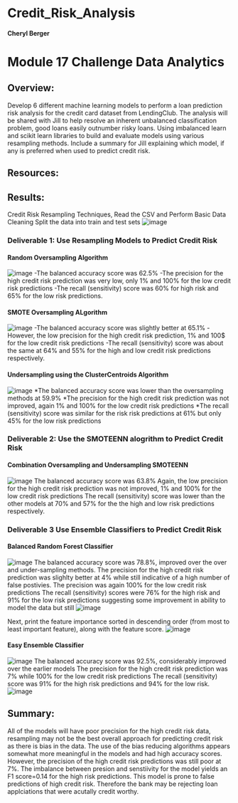 # Credit_Risk_Analysis
#### Cheryl Berger
# Module 17 Challenge Data Analytics

## Overview:
Develop 6 different machine learning models to perform a loan prediction risk analysis for the credit card dataset from LendingClub.  The analysis will be shared with Jill to help resolve an inherent unbalanced classification problem, good loans easily outnumber risky loans. Using imbalanced learn and scikit learn libraries to build and evaluate models using various resampling methods.  Include a summary for Jill explaining which model, if any is preferred when used to predict credit risk. 

## Resources: 

## Results: 

Credit Risk Resampling Techniques, Read the CSV and Perform Basic Data Cleaning
Split the data into train and test sets
![image](https://user-images.githubusercontent.com/94234511/160216200-5d0fc40d-13bd-4c89-92ff-2ba41dbe6941.png)


### Deliverable 1: Use Resampling Models to Predict Credit Risk 

#### Random Oversampling Algorithm
![image](https://user-images.githubusercontent.com/94234511/160216021-efe16d32-8d46-477d-a96a-51792ebe859a.png)
-The balanced accuracy score was 62.5%
-The precision for the high credit risk prediction was very low, only 1% and 100% for the low credit risk predictions 
-The recall (sensitivity) score was 60% for high risk and 65% for the low risk predictions.  

#### SMOTE Oversampling ALgorithm
![image](https://user-images.githubusercontent.com/94234511/160216057-aff0db8f-1386-42c1-b241-7bb23206d159.png)
-The balanced accuracy score was slightly better at 65.1% 
-However, the low precision for the high credit risk prediction, 1% and 100$ for the low credit risk predictions 
-The recall (sensitivity) score was about the same at 64% and 55% for the high and low credit risk predictions respectively.

#### Undersampling using the ClusterCentroids Algorithm
![image](https://user-images.githubusercontent.com/94234511/160216099-06fab599-9b64-4003-a182-fa46f02a13b2.png)
*The balanced accuracy score was lower than the oversampling methods at 59.9%
*The precision for the high credit risk prediction was not improved, again 1% and 100% for the low credit risk predictions 
*The recall (sensitivity) score was similar for the risk risk predictions at 61% but only 45% for the low risk predictions


### Deliverable 2: Use the SMOTEENN alogrithm to Predict Credit Risk

#### Combination Oversampling and Undersampling SMOTEENN
![image](https://user-images.githubusercontent.com/94234511/160216149-e5269f80-3355-4336-913a-ab283e6b0a06.png)
The balanced accuracy score was 63.8%
Again, the low precision for the high credit risk prediction was not improved, 1% and 100% for the low credit risk predictions 
The recall (sensitivity) score was lower than the other models at 70% and 57% for the the high and low risk predictions respectively. 


### Deliverable 3 Use Ensemble Classifiers to Predict Credit Risk

#### Balanced Random Forest Classifier
![image](https://user-images.githubusercontent.com/94234511/160216351-a9a8fde6-2b74-4029-8dc4-ebef800fb4b6.png)
The balanced accuracy score was 78.8%, improved over the over and under-sampling methods. 
The precision for the high credit risk prediction was slighlty better at 4% while still indicative of a high number of false postivies.  The precision was again 100% for the low credit risk predictions 
The recall (sensitivity) scores were 76% for the high risk and 91% for the low risk predictions suggesting some improvement in ability to model the data but still 
![image](https://user-images.githubusercontent.com/94234511/160218234-85ad49da-aeb3-4b39-bdb2-59c33df6af00.png)

Next, print the feature importance sorted in descending order (from most to least important feature), along with the feature score.
![image](https://user-images.githubusercontent.com/94234511/160216377-f64e35ad-dbe4-44c8-8910-c481499006f0.png)

#### Easy Ensemble Classifier
![image](https://user-images.githubusercontent.com/94234511/160216453-0715a814-1872-4c0a-82c5-ce01aa675b81.png)
The balanced accuracy score was 92.5%, considerably improved over the earlier models
The precision for the high credit risk prediction was 7% while 100% for the low credit risk predictions 
The recall (sensitivity) score was 91% for the high risk predictions and 94% for the low risk.  
![image](https://user-images.githubusercontent.com/94234511/160218256-3f80d4df-712f-45b4-b309-cee297333f22.png)

## Summary:

All of the models will have poor precision for the high credit risk data, resampling may not be the best overall approach for predicting credit risk as there is bias in the data.  The use of the bias reducing algorithms appears somewhat more meaningful in the models and had high accuracy scores.  However, the precision of the high credit risk predictions was still poor at 7%.  The imbalance between presion and senstiivity for the model yields an F1 score=0.14 for the high risk predictions.  This model is prone to false predictions of high credit risk.  Therefore the bank may be rejecting loan applciations that were acutally credit worthy.     

